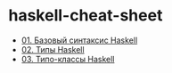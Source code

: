 # haskell-cheat-sheet

- [01. Базовый синтаксис Haskell](01.%20Базовый%20синтаксис%20Haskell.md)
- [02. Типы Haskell](02.%20Типы%20Haskell.md)
- [03. Типо-классы Haskell](03.%20Типо-классы%20Haskell.md)